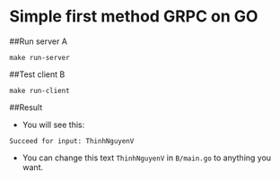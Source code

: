 # Simple first method GRPC on GO

##Run server A
```
make run-server
```

##Test client B
```
make run-client
```

##Result
- You will see this:
```
Succeed for input: ThinhNguyenV
```
- You can change this text ```ThinhNguyenV``` in ```B/main.go``` to anything you want.